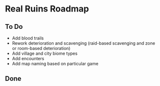 ﻿# Real Ruins Roadmap

## To Do

- Add blood trails
- Rework deterioration and scavenging (raid-based scavenging and zone or room-based deterioration)
- Add village and city biome types
- Add encounters
- Add map naming based on particular game

## Done